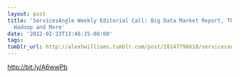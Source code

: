 ```yaml
---
layout: post
title: 'ServicesAngle Weekly Editorial Call: Big Data Market Report, The Trouble with
  Hadoop and More'
date: '2012-02-23T13:46:35-08:00'
tags: 
tumblr_url: http://alexhwilliams.tumblr.com/post/18147796610/servicesangle-weekly-editorial-call-big-data-market
---
```

<p><a href="http://bit.ly/A6wwPb">http://bit.ly/A6wwPb</a></p>
